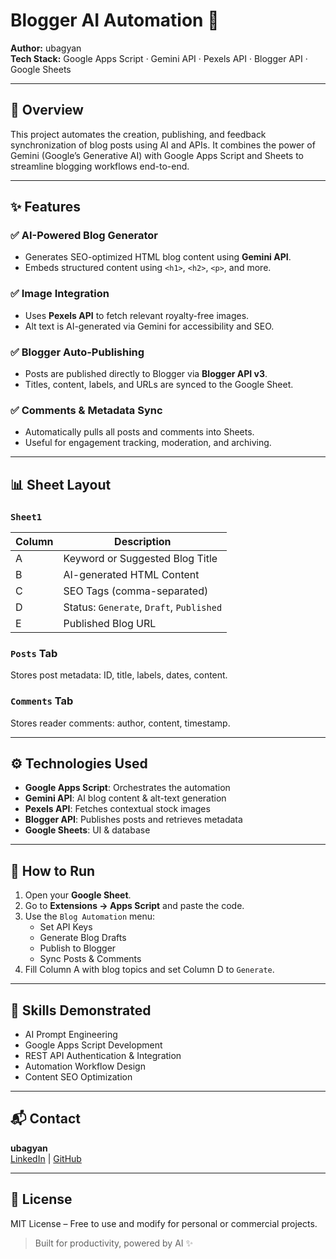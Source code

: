# Blogger AI Automation 🚀

**Author:** ubagyan  
**Tech Stack:** Google Apps Script · Gemini API · Pexels API · Blogger API · Google Sheets

---

## 📖 Overview
This project automates the creation, publishing, and feedback synchronization of blog posts using AI and APIs. It combines the power of Gemini (Google’s Generative AI) with Google Apps Script and Sheets to streamline blogging workflows end-to-end.

---

## ✨ Features

### ✅ AI-Powered Blog Generator
- Generates SEO-optimized HTML blog content using **Gemini API**.
- Embeds structured content using `<h1>`, `<h2>`, `<p>`, and more.

### ✅ Image Integration
- Uses **Pexels API** to fetch relevant royalty-free images.
- Alt text is AI-generated via Gemini for accessibility and SEO.

### ✅ Blogger Auto-Publishing
- Posts are published directly to Blogger via **Blogger API v3**.
- Titles, content, labels, and URLs are synced to the Google Sheet.

### ✅ Comments & Metadata Sync
- Automatically pulls all posts and comments into Sheets.
- Useful for engagement tracking, moderation, and archiving.

---

## 📊 Sheet Layout

### `Sheet1`
| Column | Description                          |
|--------|--------------------------------------|
| A      | Keyword or Suggested Blog Title      |
| B      | AI-generated HTML Content            |
| C      | SEO Tags (comma-separated)           |
| D      | Status: `Generate`, `Draft`, `Published` |
| E      | Published Blog URL                   |

### `Posts` Tab
Stores post metadata: ID, title, labels, dates, content.

### `Comments` Tab
Stores reader comments: author, content, timestamp.

---

## ⚙️ Technologies Used
- **Google Apps Script**: Orchestrates the automation
- **Gemini API**: AI blog content & alt-text generation
- **Pexels API**: Fetches contextual stock images
- **Blogger API**: Publishes posts and retrieves metadata
- **Google Sheets**: UI & database

---

## 🚀 How to Run
1. Open your **Google Sheet**.
2. Go to **Extensions → Apps Script** and paste the code.
3. Use the `Blog Automation` menu:
   - Set API Keys
   - Generate Blog Drafts
   - Publish to Blogger
   - Sync Posts & Comments
4. Fill Column A with blog topics and set Column D to `Generate`.

---

## 🧠 Skills Demonstrated
- AI Prompt Engineering
- Google Apps Script Development
- REST API Authentication & Integration
- Automation Workflow Design
- Content SEO Optimization

---

## 📬 Contact
**ubagyan**  
[LinkedIn](https://www.linkedin.com/in/han-htet-s-185a9b2ab/) | [GitHub](#)

---

## 🪪 License
MIT License – Free to use and modify for personal or commercial projects.

> Built for productivity, powered by AI ✨

